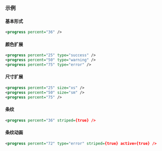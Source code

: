 ### 示例
#### 基本形式

<div class="m-example"></div>

```xml
<progress percent="36" />
```

#### 颜色扩展

<div class="m-example"></div>

```xml
<progress percent="25" type="success" />
<progress percent="50" type="warning" />
<progress percent="75" type="error" />
```

#### 尺寸扩展

<div class="m-example"></div>

```xml
<progress percent="25" size="xs" />
<progress percent="50" size="sm" />
<progress percent="75" />
```

#### 条纹

<div class="m-example"></div>

```xml
<progress percent="36" striped={true} />
```

#### 条纹动画

<div class="m-example"></div>

```xml
<progress percent="72" type="error" striped={true} active={true} />
```
